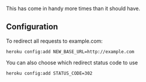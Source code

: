 This has come in handy more times than it should have. 

## Configuration
To redirect all requests to example.com:

```
heroku config:add NEW_BASE_URL=http://example.com
```

You can also choose which redirect status code to use

```
heroku config:add STATUS_CODE=302
```
